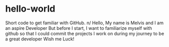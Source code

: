 # hello-world
Short code to get familiar with GitHub. n/
Hello, My name is Melvis and I am an aspire Developer
But before I start, I want to familiarize myself with github so that I could commit the projects I work on
during my journey to be a great developer
Wish me Luck!
